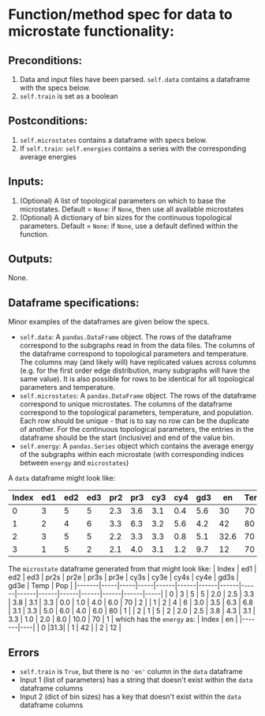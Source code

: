 # Function/method spec for data to microstate functionality:

## Preconditions:
 1. Data and input files have been parsed. `self.data` contains a dataframe with the specs below.
 2. `self.train` is set as a boolean

## Postconditions:
 1. `self.microstates` contains a dataframe with specs below.
 2. If `self.train`: `self.energies` contains a series with the corresponding average energies

## Inputs:
 1. (Optional) A list of topological parameters on which to base the microstates.
 Default = `None`: if `None`, then use all available microstates
 2. (Optional) A dictionary of bin sizes for the continuous topological parameters. 
 Default = `None`: if `None`, use a default defined within the function.

## Outputs:
None.

## Dataframe specifications:
Minor examples of the dataframes are given below the specs.
 * `self.data`: A `pandas.DataFrame` object.
 The rows of the dataframe correspond to the subgraphs read in from the data files.
 The columns of the dataframe correspond to topological parameters and temperature.
 The columns may (and likely will) have replicated values across columns
 (e.g. for the first order edge distribution, many subgraphs will have the same value).
 It is also possible for rows to be identical for all topological parameters and temperature.
 * `self.microstates`: A `pandas.DataFrame` object.
 The rows of the dataframe correspond to unique microstates.
 The columns of the dataframe correspond to the topological parameters, temperature, and population.
 Each row should be unique - that is to say no row can be the duplicate of another.
 For the continuous topological parameters,
 the entries in the dataframe should be the start (inclusive) and end of the value bin.
 * `self.energy`: A `pandas.Series` object which contains the average energy of the subgraphs within each microstate
 (with corresponding indices between `energy` and `microstates`) 


A `data` dataframe might look like:

 | Index | ed1 | ed2 | ed3 | pr2 | pr3 | cy3 | cy4 | gd3 | en | Temp |
 |-------|-----|-----|-----|-----|-----|-----|-----|-----|----|------|
 |   0   |  3  |  5  |  5  | 2.3 | 3.6 | 3.1 | 0.4 | 5.6 | 30 |  70  |
 |   1   |  2  |  4  |  6  | 3.3 | 6.3 | 3.2 | 5.6 | 4.2 | 42 |  80  |
 |   2   |  3  |  5  |  5  | 2.2 | 3.3 | 3.3 | 0.8 | 5.1 |32.6|  70  |
 |   3   |  1  |  5  |  2  | 2.1 | 4.0 | 3.1 | 1.2 | 9.7 | 12 |  70  |

The `microstate` dataframe generated from that might look like:
 | Index | ed1 | ed2 | ed3 | pr2s | pr2e | pr3s | pr3e | cy3s | cy3e | cy4s | cy4e | gd3s | gd3e | Temp | Pop |
 |-------|-----|-----|-----|------|------|------|------|------|------|------|------|------|------|------|-----|
 |   0   |  3  |  5  |  5  |  2.0 |  2.5 |  3.3 |  3.8 |  3.1 |  3.3 |  0.0 |  1.0 |  4.0 |  6.0 |  70  |  2  |
 |   1   |  2  |  4  |  6  |  3.0 |  3.5 |  6.3 |  6.8 |  3.1 |  3.3 |  5.0 |  6.0 |  4.0 |  6.0 |  80  |  1  |
 |   2   |  1  |  5  |  2  |  2.0 |  2.5 |  3.8 |  4.3 |  3.1 |  3.3 |  1.0 |  2.0 |  8.0 | 10.0 |  70  |  1  |
which has the `energy` as:
 | Index | en |
 |-------|----|
 |   0   |31.3|
 |   1   | 42 |
 |   2   | 12 |

## Errors
 * `self.train` is `True`, but there is no `'en'` column in the `data` dataframe
 * Input 1 (list of parameters) has a string that doesn't exist within the `data` dataframe columns
 * Input 2 (dict of bin sizes) has a key that doesn't exist within the `data` dataframe columns
